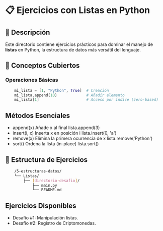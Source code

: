 # 📋 Ejercicios con Listas en Python

## 📌 Descripción
Este directorio contiene ejercicios prácticos para dominar el manejo de **listas** en Python, la estructura de datos más versátil del lenguaje.

## 🧠 Conceptos Cubiertos

### Operaciones Básicas

```python
    mi_lista = [1, "Python", True]  # Creación
    mi_lista.append(10)             # Añadir elemento
    mi_lista[1]                     # Acceso por índice (zero-based)
```

## Métodos Esenciales

* append(x)	Añade x al final	lista.append(3)
* insert(i, x)	Inserta x en posición i	lista.insert(0, 'a')
* remove(x)	Elimina la primera ocurrencia de x	lista.remove('Python')
* sort()	Ordena la lista (in-place)	lista.sort()

## 📂 Estructura de Ejercicios

```bash
    /5-estructuras-datos/
    └── Listas/
        ├── [directorio-desafio]/
            ├── main.py
            └── README.md
```

## Ejercicios Disponibles

* Desafío #1: Manipulación listas.
* Desafío #2: Registro de Criptomonedas.